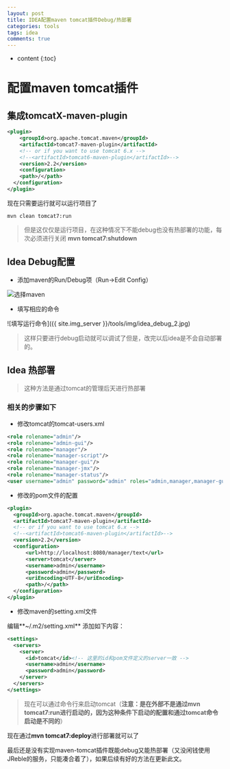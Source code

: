 ```yaml
---
layout: post
title: IDEA配置maven tomcat插件Debug/热部署
categories: tools
tags: idea
comments: true
---
```


* content
{:toc}

# 配置maven tomcat插件

## 集成tomcatX-maven-plugin

```xml
<plugin>
    <groupId>org.apache.tomcat.maven</groupId>
    <artifactId>tomcat7-maven-plugin</artifactId>
    <!-- or if you want to use tomcat 6.x -->
    <!--<artifactId>tomcat6-maven-plugin</artifactId>-->
    <version>2.2</version>
    <configuration>
    <path>/</path>
  </configuration>
</plugin>
```

现在只需要运行就可以运行项目了

```
mvn clean tomcat7:run
```
> 但是这仅仅是运行项目，在这种情况下不能debug也没有热部署的功能，每次必须进行关闭 **mvn tomcat7:shutdown**

## Idea Debug配置

* 添加maven的Run/Debug项（Run->Edit Config）

![选择maven](www.codingted.com:9090/tools/img/idea_debug.jpg)

* 填写相应的命令

![填写运行命令]({{ site.img_server }}/tools/img/idea_debug_2.jpg)

> 这样只要进行debug启动就可以调试了但是，改完以后idea是不会自动部署的。

## Idea 热部署

> 这种方法是通过tomcat的管理后天进行热部署

### 相关的步骤如下

* 修改tomcat的tomcat-users.xml

```xml
<role rolename="admin"/>
<role rolename="admin-gui"/>
<role rolename="manager"/>
<role rolename="manager-script"/>
<role rolename="manager-gui"/>
<role rolename="manager-jmx"/>
<role rolename="manager-status"/>
<user username="admin" password="admin" roles="admin,manager,manager-gui,admin-gui,manager-script,manager-jmx,manager-status"/>
```

* 修改的pom文件的配置

```xml
<plugin>
  <groupId>org.apache.tomcat.maven</groupId>
  <artifactId>tomcat7-maven-plugin</artifactId>
  <!-- or if you want to use tomcat 6.x -->
  <!--<artifactId>tomcat6-maven-plugin</artifactId>-->
  <version>2.2</version>
  <configuration>
      <url>http://localhost:8080/manager/text</url>
      <server>tomcat</server>
      <username>admin</username>
      <password>admin</password>
      <uriEncoding>UTF-8</uriEncoding>
      <path>/</path>
  </configuration>
</plugin>
```

* 修改maven的setting.xml文件

编辑**~/.m2/setting.xml** 添加如下内容：

```xml
<settings>
  <servers>
    <server>
      <id>tomcat</id><!-- 这里的id和pom文件定义的server一致 -->
      <username>admin</username>
      <password>admin</password>
    </server>
  </servers>
</settings>
```

> 现在可以通过命令行来启动tomcat（**注意：是在外部不是通过mvn tomcat7:run进行启动的，因为这种条件下启动的配置和通过tomcat命令启动是不同的**）

现在通过**mvn tomcat7:deploy**进行部署就可以了

最后还是没有实现maven-tomcat插件既能debug又能热部署（又没闲钱使用JReble的服务，只能凑合着了），如果后续有好的方法在更新此文。
